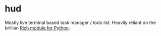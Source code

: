# hud
Mostly live terminal based task manager / todo list. Heavily reliant on the brillian [Rich module for Python](https://github.com/willmcgugan/rich).

